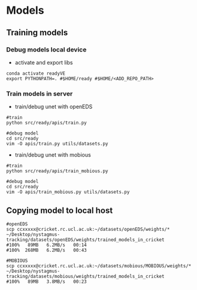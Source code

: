 # Models

## Training models
### Debug models local device
* activate and export libs
```
conda activate readyVE
export PYTHONPATH=. #$HOME/ready #$HOME/<ADD_REPO_PATH>
```
### Train models in server
* train/debug unet with openEDS 
```
#train
python src/ready/apis/train.py

#debug model
cd src/ready
vim -O apis/train.py utils/datasets.py
```

* train/debug unet with mobious
```
#train
python src/ready/apis/train_mobious.py

#debug model
cd src/ready
vim -O apis/train_mobious.py utils/datasets.py
```

## Copying model to local host
```
#openEDS
scp ccxxxxx@cricket.rc.ucl.ac.uk:~/datasets/openEDS/weights/* ~/Desktop/nystagmus-tracking/datasets/openEDS/weights/trained_models_in_cricket
#100%   89MB   6.2MB/s   00:14 
#100%  268MB   6.2MB/s   00:43

#MOBIOUS
scp ccxxxxx@cricket.rc.ucl.ac.uk:~/datasets/mobious/MOBIOUS/weights/* ~/Desktop/nystagmus-tracking/datasets/mobious/weights/trained_models_in_cricket
#100%   89MB   3.8MB/s   00:23
```


